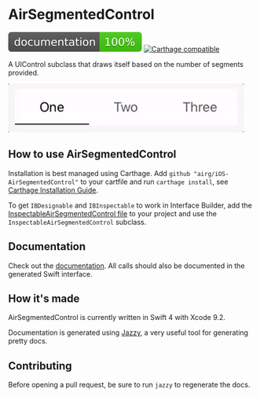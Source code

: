 # AirSegmentedControl

[![Documentation](https://github.com/airG/iOS-AirSegmentedControl/blob/master/docs/badge.svg)](https://airg.github.io/iOS-AirSegmentedControl/)
[![Carthage compatible](https://img.shields.io/badge/Carthage-compatible-4BC51D.svg?style=flat)](https://github.com/Carthage/Carthage)

A UIControl subclass that draws itself based on the number of segments provided.

![example](AirSegmentedControlExample.gif)

## How to use AirSegmentedControl

Installation is best managed using Carthage. Add `github "airg/iOS-AirSegmentedControl"` to your cartfile and run `carthage install`, see [Carthage Installation Guide](https://github.com/Carthage/Carthage#if-youre-building-for-ios-tvos-or-watchos).

To get `IBDesignable` and `IBInspectable` to work in Interface Builder, add the [InspectableAirSegmentedControl file](https://github.com/airG/iOS-AirSegmentedControl/blob/master/AirSegmentedControl/InspectableAirSegmentedControl.swift) to your project and use the `InspectableAirSegmentedControl` subclass.

## Documentation

Check out the [documentation](https://airg.github.io/iOS-AirSegmentedControl/). All calls should also be documented in the generated Swift interface.


## How it's made

AirSegmentedControl is currently written in Swift 4 with Xcode 9.2.

Documentation is generated using [Jazzy](https://github.com/realm/jazzy), a very useful tool for generating pretty docs.


## Contributing

Before opening a pull request, be sure to run `jazzy` to regenerate the docs.
